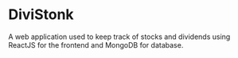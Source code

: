 # DiviStonk

A web application used to keep track of stocks and dividends using ReactJS for the frontend and MongoDB for database.

